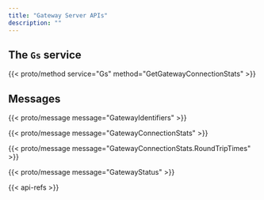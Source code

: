 ```yaml
---
title: "Gateway Server APIs"
description: ""
---
```


## <a name="Gs">The `Gs` service</a>

{{< proto/method service="Gs" method="GetGatewayConnectionStats" >}}

## Messages

{{< proto/message message="GatewayIdentifiers" >}}

{{< proto/message message="GatewayConnectionStats" >}}

{{< proto/message message="GatewayConnectionStats.RoundTripTimes" >}}

{{< proto/message message="GatewayStatus" >}}

{{< api-refs >}}
